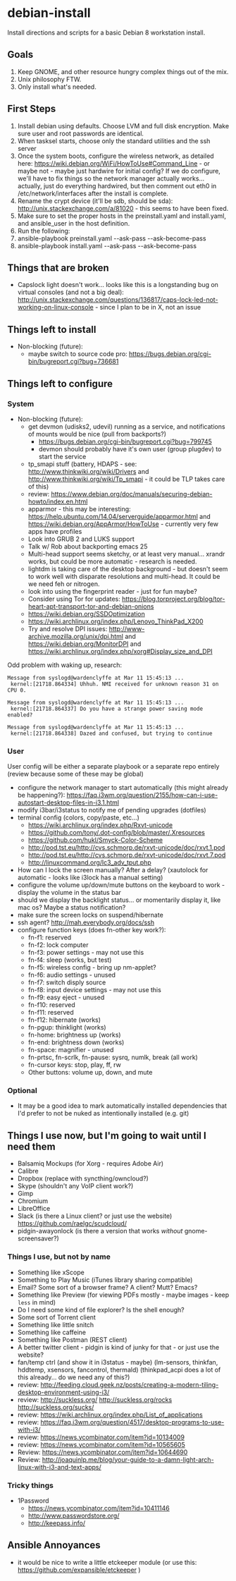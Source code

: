 debian-install
==============

Install directions and scripts for a basic Debian 8 workstation install.

Goals
-----

1. Keep GNOME, and other resource hungry complex things out of the mix.
2. Unix philosophy FTW.
3. Only install what's needed.

First Steps
-----------

1. Install debian using defaults. Choose LVM and full disk encryption. Make sure user and root passwords are identical.
2. When tasksel starts, choose only the standard utilities and the ssh server
3. Once the system boots, configure the wireless network, as detailed here: https://wiki.debian.org/WiFi/HowToUse#Command_Line - or maybe not - maybe just hardwire for initial config? If we do configure, we'll have to fix things so the network manager actually works... actually, just do everything hardwired, but then comment out eth0 in /etc/network/interfaces after the install is complete.
4. Rename the crypt device (it'll be sdb, should be sda): http://unix.stackexchange.com/a/81020 - this seems to have been fixed.
5. Make sure to set the proper hosts in the preinstall.yaml and install.yaml, and ansible_user in the host definition.
6. Run the following:
  1. ansible-playbook preinstall.yaml --ask-pass --ask-become-pass
  2. ansible-playbook install.yaml --ask-pass --ask-become-pass

Things that are broken
----------------------

* Capslock light doesn't work... looks like this is a longstanding bug on virtual consoles (and not a big deal): http://unix.stackexchange.com/questions/136817/caps-lock-led-not-working-on-linux-console - since I plan to be in X, not an issue

Things left to install
----------------------

* Non-blocking (future):
  * maybe switch to source code pro: https://bugs.debian.org/cgi-bin/bugreport.cgi?bug=736681

Things left to configure
------------------------

### System

* Non-blocking (future):
  * get devmon (udisks2, udevil) running as a service, and notifications of mounts would be nice (pull from backports?)
    * https://bugs.debian.org/cgi-bin/bugreport.cgi?bug=799745
    * devmon should probably have it's own user (group plugdev) to start the service
  * tp_smapi stuff (battery, HDAPS - see: http://www.thinkwiki.org/wiki/Drivers and http://www.thinkwiki.org/wiki/Tp_smapi - it could be TLP takes care of this)
  * review: https://www.debian.org/doc/manuals/securing-debian-howto/index.en.html
  * apparmor - this may be interesting: https://help.ubuntu.com/14.04/serverguide/apparmor.html and https://wiki.debian.org/AppArmor/HowToUse - currently very few apps have profiles
  * Look into GRUB 2 and LUKS support
  * Talk w/ Rob about backporting emacs 25
  * Multi-head support seems sketchy, or at least very manual... xrandr works, but could be more automatic - research is needed.
  * lightdm is taking care of the desktop background - but doesn't seem to work well with disparate resolutions and multi-head. It could be we need feh or nitrogen.
  * look into using the fingerprint reader - just for fun maybe?
  * Consider using Tor for updates: https://blog.torproject.org/blog/tor-heart-apt-transport-tor-and-debian-onions
  * https://wiki.debian.org/SSDOptimization
  * https://wiki.archlinux.org/index.php/Lenovo_ThinkPad_X200
  * Try and resolve DPI issues: http://www-archive.mozilla.org/unix/dpi.html and https://wiki.debian.org/MonitorDPI and https://wiki.archlinux.org/index.php/xorg#Display_size_and_DPI

Odd problem with waking up, research:

```
Message from syslogd@wardenclyffe at Mar 11 15:45:13 ...
 kernel:[21718.864334] Uhhuh. NMI received for unknown reason 31 on CPU 0.

Message from syslogd@wardenclyffe at Mar 11 15:45:13 ...
 kernel:[21718.864337] Do you have a strange power saving mode enabled?

Message from syslogd@wardenclyffe at Mar 11 15:45:13 ...
 kernel:[21718.864338] Dazed and confused, but trying to continue
```

### User

User config will be either a separate playbook or a separate repo entirely (review because some of these may be global)

* configure the network manager to start automatically (this might already be happening?): https://faq.i3wm.org/question/2155/how-can-i-use-autostart-desktop-files-in-i3.1.html
* modify i3bar/i3status to notify me of pending upgrades (dotfiles)
* terminal config (colors, copy/paste, etc...)
  * https://wiki.archlinux.org/index.php/Rxvt-unicode
  * https://github.com/tony/.dot-config/blob/master/.Xresources
  * https://github.com/hukl/Smyck-Color-Scheme
  * http://pod.tst.eu/http://cvs.schmorp.de/rxvt-unicode/doc/rxvt.1.pod
  * http://pod.tst.eu/http://cvs.schmorp.de/rxvt-unicode/doc/rxvt.7.pod
  * http://linuxcommand.org/lc3_adv_tput.php
* How can I lock the screen manually? After a delay? (xautolock for automatic - looks like i3lock has a manual setting)
* configure the volume up/down/mute buttons on the keyboard to work - display the volume in the status bar
* should we display the backlight status... or momentarily display it, like mac os? Maybe a status notification?
* make sure the screen locks on suspend/hibernate
* ssh agent? http://mah.everybody.org/docs/ssh
* configure function keys (does fn-other key work?):
  * fn-f1: reserved
  * fn-f2: lock computer
  * fn-f3: power settings - may not use this
  * fn-f4: sleep (works, but test)
  * fn-f5: wireless config - bring up nm-applet?
  * fn-f6: audio settings - unused
  * fn-f7: switch disply source
  * fn-f8: input device settings - may not use this
  * fn-f9: easy eject - unused
  * fn-f10: reserved
  * fn-f11: reserved
  * fn-f12: hibernate (works)
  * fn-pgup: thinklight (works)
  * fn-home: brightness up (works)
  * fn-end: brightness down (works)
  * fn-space: magnifier - unused
  * fn-prtsc, fn-scrlk, fn-pause: sysrq, numlk, break (all work)
  * fn-cursor keys: stop, play, ff, rw
  * Other buttons: volume up, down, and mute

### Optional

* It may be a good idea to mark automatically installed dependencies that I'd prefer to not be nuked as intentionally installed (e.g. git)

Things I use now, but I'm going to wait until I need them
---------------------------------------------------------

* Balsamiq Mockups (for Xorg - requires Adobe Air)
* Calibre
* Dropbox (replace with syncthing/owncloud?)
* Skype (shouldn't any VoIP client work?)
* Gimp
* Chromium
* LibreOffice
* Slack (is there a Linux client? or just use the website) https://github.com/raelgc/scudcloud/
* pidgin-awayonlock (is there a version that works *without* gnome-screensaver?)

### Things I use, but not by name

* Something like xScope
* Something to Play Music (iTunes library sharing compatible)
* Email? Some sort of a browser frame? A client? Mutt? Emacs?
* Something like Preview (for viewing PDFs mostly - maybe images - keep `less` in mind)
* Do I need some kind of file explorer? Is the shell enough?
* Some sort of Torrent client
* Something like little snitch
* Something like caffeine
* Something like Postman (REST client)
* A better twitter client - pidgin is kind of junky for that - or just use the website?
* fan/temp ctrl (and show it in i3status - maybe) (lm-sensors, thinkfan, hddtemp, xsensors, fancontrol, thermald) (thinkpad_acpi does a lot of this already... do we need any of this?)
* review: http://feeding.cloud.geek.nz/posts/creating-a-modern-tiling-desktop-environment-using-i3/
* review: http://suckless.org/ http://suckless.org/rocks http://suckless.org/sucks/
* review: https://wiki.archlinux.org/index.php/List_of_applications
* review: https://faq.i3wm.org/question/4517/desktop-programs-to-use-with-i3/
* review: https://news.ycombinator.com/item?id=10134009
* review: https://news.ycombinator.com/item?id=10565605
* Review: https://news.ycombinator.com/item?id=10644690
* Review: http://joaquinlp.me/blog/your-guide-to-a-damn-light-arch-linux-with-i3-and-text-apps/

### Tricky things

* 1Password
  * https://news.ycombinator.com/item?id=10411146
  * http://www.passwordstore.org/
  * http://keepass.info/

Ansible Annoyances
------------------

* it would be nice to write a little etckeeper module (or use this: https://github.com/expansible/etckeeper )

